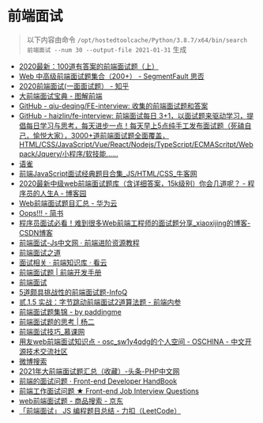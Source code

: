 
前端面试
====


> 以下内容由命令 `/opt/hostedtoolcache/Python/3.8.7/x64/bin/search 前端面试 --num 30 --output-file 2021-01-31` 生成

- [2020最新：100道有答案的前端面试题（上）](https://juejin.cn/post/6847902225423925255)
- [Web 中高级前端面试题集合（200+） - SegmentFault 思否](https://segmentfault.com/a/1190000021966814)
- [2020前端面试(一面面试题） - 知乎](https://zhuanlan.zhihu.com/p/84212558)
- [大前端面试宝典 - 图解前端](https://lucifer.ren/fe-interview/)
- [GitHub - qiu-deqing/FE-interview: 收集的前端面试题和答案](https://github.com/qiu-deqing/FE-interview)
- [GitHub - haizlin/fe-interview: 前端面试每日 3+1，以面试题来驱动学习，提倡每日学习与思考，每天进步一点！每天早上5点纯手工发布面试题（死磕自己，愉悦大家），3000+道前端面试题全面覆盖，HTML/CSS/JavaScript/Vue/React/Nodejs/TypeScript/ECMAScritpt/Webpack/Jquery/小程序/软技能……](https://github.com/haizlin/fe-interview)
- [语雀](https://www.yuque.com/nieyulin/lunpyu)
- [前端JavaScript面试经典题目合集_JS/HTML/CSS_牛客网](https://www.nowcoder.com/ta/front-end-interview)
- [2020最新中级web前端面试题库（含详细答案，15k级别）你会几道呢？ - 程序员的人生A - 博客园](https://www.cnblogs.com/chengxuyuanaa/p/13084188.html)
- [Web前端面试题目汇总 - 华为云](https://www.huaweicloud.com/articles/203ec35d468dceec04a4f9e220525450.html)
- [Oops!!! - 简书](https://www.jianshu.com/p/2f7eb1ad7174)
- [程序员面试必看！难到很多Web前端工程师的面试题分享_xiaoxijing的博客-CSDN博客](https://blog.csdn.net/xiaoxijing/article/details/107025081)
- [前端面试-Js中文网 · 前端进阶资源教程](https://www.javascriptc.com/tag/%E5%89%8D%E7%AB%AF%E9%9D%A2%E8%AF%95)
- [前端面试之道](http://caibaojian.com/interview-map/)
- [面试相关 · 前端知识库 · 看云](https://www.kancloud.cn/wujie520303/bookmark/226316)
- [前端面试题 | 前端开发手册](http://fe.leozhang2018.me/practice/interview-q.html)
- [前端面试](https://lgwebdream.github.io/FE-Interview/)
- [5道颇具挑战性的前端面试题-InfoQ](https://www.infoq.cn/article/0nujpxgrqrx6ss01blle)
- [贰.1.5 实战：字节跳动前端面试2道算法题 - 前端内参](https://coffe1891.gitbook.io/frontend-hard-mode-interview/2/2.1.5)
- [前端面试题集锦 - by paddingme](https://fe.padding.me/)
- [前端面试题的思考 | 杨二](https://blog.yangerxiao.com/posts/how-to-interview/)
- [前端面试技巧_慕课网](https://www.imooc.com/topic/webmianshi)
- [用友web前端面试知识点 - osc_sw1y4qdg的个人空间 - OSCHINA - 中文开源技术交流社区](https://my.oschina.net/u/4382640/blog/4438770)
- [微博搜索](https://s.weibo.com/weibo?q=%23%E5%89%8D%E7%AB%AF%E9%9D%A2%E8%AF%95%23&from=default)
- [2021年大前端面试题汇总（收藏）-头条-PHP中文网](https://www.php.cn/toutiao-415600.html)
- [前端的面试问题 · Front-end Developer HandBook](https://dwqs.gitbooks.io/frontenddevhandbook/content/practice/front-end-interview.html)
- [前端工作面试问题 ★ Front-end Job Interview Questions](https://h5bp.org/Front-end-Developer-Interview-Questions/translations/chinese/)
- [web前端面试题 - 商品搜索 - 京东](https://list.jd.com/Search?keyword=web%E5%89%8D%E7%AB%AF%E9%9D%A2%E8%AF%95%E9%A2%98&enc=utf-8&spm=2.1.3)
- [「前端面试」 JS 编程题目总结 - 力扣（LeetCode）](https://leetcode-cn.com/circle/discuss/SVKmhR/)
